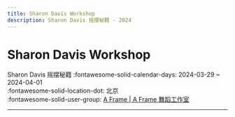 ```yaml
---
title: Sharon Davis Workshop
description: Sharon Davis 摇摆秘籍 - 2024
---
```


# Sharon Davis Workshop 

Sharon Davis 摇摆秘籍
:fontawesome-solid-calendar-days: 2024-03-29 ~ 2024-04-01  
:fontawesome-solid-location-dot: 北京  
:fontawesome-solid-user-group: [A Frame | A Frame 舞蹈工作室](https://swing.kids/zh_CN/a-frame)  

---
